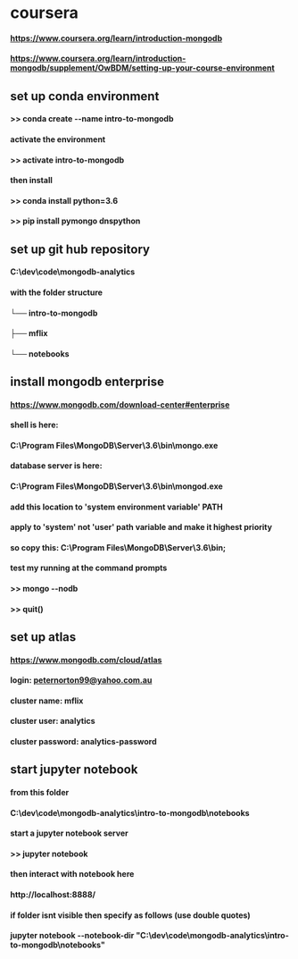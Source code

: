 # coursera
#### https://www.coursera.org/learn/introduction-mongodb
#### https://www.coursera.org/learn/introduction-mongodb/supplement/OwBDM/setting-up-your-course-environment

## set up conda environment
#### >> conda create --name intro-to-mongodb
#### activate the environment
#### >> activate intro-to-mongodb
#### then install
#### >> conda install python=3.6
#### >> pip install pymongo dnspython

## set up git hub repository
#### C:\dev\code\mongodb-analytics
#### with the folder structure
####     └── intro-to-mongodb
####        ├── mflix
####        └── notebooks

## install mongodb enterprise
#### https://www.mongodb.com/download-center#enterprise
#### shell is here:
#### C:\Program Files\MongoDB\Server\3.6\bin\mongo.exe
#### database server is here:
#### C:\Program Files\MongoDB\Server\3.6\bin\mongod.exe
#### add this location to 'system environment variable' PATH 
#### apply to 'system' not 'user' path variable and make it highest priority
#### so copy this: C:\Program Files\MongoDB\Server\3.6\bin;
#### test my running at the command prompts
#### >> mongo --nodb
#### >> quit()

## set up atlas
#### https://www.mongodb.com/cloud/atlas
#### login: peternorton99@yahoo.com.au
#### cluster name: mflix
#### cluster user: analytics
#### cluster password: analytics-password

## start jupyter notebook
#### from this folder
#### C:\dev\code\mongodb-analytics\intro-to-mongodb\notebooks
#### start a jupyter notebook server
#### >> jupyter notebook
#### then interact with notebook here
#### http://localhost:8888/
#### if folder isnt visible then specify as follows (use double quotes)
#### jupyter notebook --notebook-dir "C:\dev\code\mongodb-analytics\intro-to-mongodb\notebooks"

